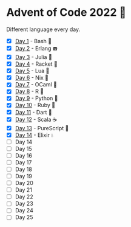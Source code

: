 # Advent of Code 2022 🎅

Different language every day.

- [x] [Day 1](./day1) - Bash 🐚
- [x] [Day 2](./day2) - Erlang ☎️
- [x] [Day 3](./day3) - Julia 🔢
- [x] [Day 4](./day4) - Racket 🎾
- [x] [Day 5](./day5) - Lua 🤏
- [x] [Day 6](./day6) - Nix 🤷
- [x] [Day 7](./day7) - OCaml 🐪
- [x] [Day 8](./day8) - R 🧮
- [x] [Day 9](./day9) - Python 🐍
- [x] [Day 10](./day10) - Ruby 💎
- [x] [Day 11](./day11) - Dart 🎯
- [x] [Day 12](./day12) - Scala ☕
- [x] [Day 13](./day13) - PureScript 🧼
- [x] [Day 14](./day14) - Elixir 💧
- [ ] Day 14
- [ ] Day 15
- [ ] Day 16
- [ ] Day 17
- [ ] Day 18
- [ ] Day 19
- [ ] Day 20
- [ ] Day 21
- [ ] Day 22
- [ ] Day 23
- [ ] Day 24
- [ ] Day 25

<!--
Languages to choose from...

ReScript
Haskell
Elm
Go
Rust
TypeScript (deno)
Idris
F#
-->